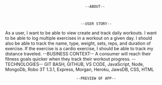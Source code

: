                                        --ABOUT--



                                      --USER STORY--
As a user, I want to be able to view create and track daily workouts. I want to be able to log multiple exercises in a workout on a given day. I should also be able to track the name, type, weight, sets, reps, and duration of exercise. If the exercise is a cardio exercise, I should be able to track my distance traveled.
                                   --BUSINESS CONTEXT--
         A consumer will reach their fitness goals quicker when they track their workout progress.
                                     --TECHNOLOGIES--
GIT BASH, GITHUB, VS CODE, JavaScript, Node, MongoDb, Robo 3T 1.3.1, Express, Morgan, Heroku, JawsDB, CSS, HTML

                                    --PREVIEW OF APP--